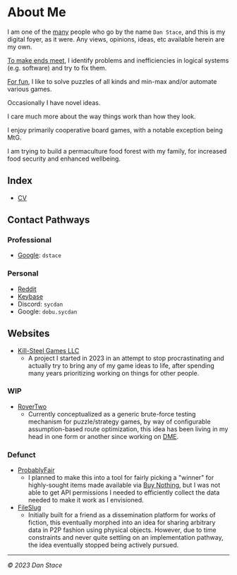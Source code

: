 # About Me

I am one of the [many](https://howmany-ofme.com) people who go by the name `Dan Stace`, and this is my digital foyer, as it were. Any views, opinions, ideas, etc available herein are my own.

[To make ends meet](CV/index.md), I identify problems and inefficiencies in logical systems (e.g. software) and try to fix them.

[For fun](Fun/index.md), I like to solve puzzles of all kinds and min-max and/or automate various games.

Occasionally I have novel ideas.

I care much more about the way things work than how they look.

I enjoy primarily cooperative board games, with a notable exception being MtG.

I am trying to build a permaculture food forest with my family, for increased food security and enhanced wellbeing.

## Index

- [CV](CV/index.md)

## Contact Pathways

### Professional

- [Google](https://gmail.com): `dstace`

### Personal

- [Reddit](https://reddit.com/u/sycdan)
- [Keybase](https://keybase.io/sycdan)
- Discord: `sycdan`
- Google: `dobu.sycdan`

## Websites

- [Kill-Steel Games LLC](http://killsteelgames.com)
  - A project I started in 2023 in an attempt to stop procrastinating and actually try to bring any of my game ideas to life, after spending many years prioritizing working on things for other people.

### WIP

- [RoverTwo](http://rovertwo.com)
  - Currently conceptualized as a generic brute-force testing mechanism for puzzle/strategy games, by way of configurable assumption-based route optimization, this idea has been living in my head in one form or another since working on [DME](CV/2006.md).

### Defunct

- [ProbablyFair](http://probablyfair.com)
  - I planned to make this into a tool for fairly picking a "winner" for highly-sought items made available via [Buy Nothing](https://buynothingproject.org), but I was not able to get API permissions I needed to efficiently collect the data needed to make it work as I envisioned.
- [FileSlug](http://fileslug.com)
  - Initially built for a friend as a dissemination platform for works of fiction, this eventually morphed into an idea for sharing arbitrary data in P2P fashion using physical objects. However, due to time constraints and never quite settling on an implementation pathway, the idea eventually stopped being actively pursued.

---

_©️ 2023 Dan Stace_
